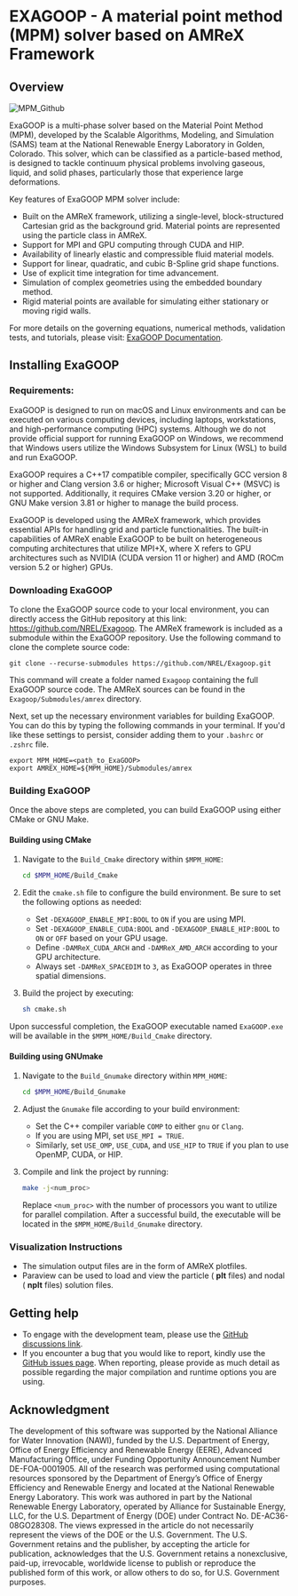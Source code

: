# EXAGOOP - A material point method (MPM) solver based on AMReX Framework
## Overview

![MPM_Github](https://github.com/NREL/Exagoop/assets/98907926/59a06fe9-56c3-4822-9d57-996e7beebd0f)

ExaGOOP is a multi-phase solver based on the Material Point Method (MPM), developed by the Scalable Algorithms, Modeling, and Simulation (SAMS) team at the National Renewable Energy Laboratory in Golden, Colorado. This solver, which can be classified as a particle-based method, is designed to tackle continuum physical problems involving gaseous, liquid, and solid phases, particularly those that experience large deformations.

Key features of ExaGOOP MPM solver include:

- Built on the AMReX framework, utilizing a single-level, block-structured Cartesian grid as the background grid. Material points are represented using the particle class in AMReX.
- Support for MPI and GPU computing through CUDA and HIP.
- Availability of linearly elastic and compressible fluid material models.
- Support for linear, quadratic, and cubic B-Spline grid shape functions.
- Use of explicit time integration for time advancement.
- Simulation of complex geometries using the embedded boundary method.
- Rigid material points are available for simulating either stationary or moving rigid walls.

For more details on the governing equations, numerical methods, validation tests, and tutorials, please visit: [ExaGOOP Documentation](https://nrel.github.io/Exagoop/).

## Installing ExaGOOP

### Requirements:
ExaGOOP is designed to run on macOS and Linux environments and can be executed on various computing devices, including laptops, workstations, and high-performance computing (HPC) systems. Although we do not provide official support for running ExaGOOP on Windows, we recommend that Windows users utilize the Windows Subsystem for Linux (WSL) to build and run ExaGOOP.

ExaGOOP requires a C++17 compatible compiler, specifically GCC version 8 or higher and Clang version 3.6 or higher; Microsoft Visual C++ (MSVC) is not supported. Additionally, it requires CMake version 3.20 or higher, or GNU Make version 3.81 or higher to manage the build process. 

ExaGOOP is developed using the AMReX framework, which provides essential APIs for handling grid and particle functionalities. The built-in capabilities of AMReX enable ExaGOOP to be built on heterogeneous computing architectures that utilize MPI+X, where X refers to GPU architectures such as NVIDIA (CUDA version 11 or higher) and AMD (ROCm version 5.2 or higher) GPUs.

### Downloading ExaGOOP

To clone the ExaGOOP source code to your local environment, you can directly access the GitHub repository at this link: https://github.com/NREL/Exagoop. The AMReX framework is included as a submodule within the ExaGOOP repository. Use the following command to clone the complete source code:

```
git clone --recurse-submodules https://github.com/NREL/Exagoop.git
```

This command will create a folder named `Exagoop` containing the full ExaGOOP source code. The AMReX sources can be found in the `Exagoop/Submodules/amrex` directory.

Next, set up the necessary environment variables for building ExaGOOP. You can do this by typing the following commands in your terminal. If you'd like these settings to persist, consider adding them to your `.bashrc` or `.zshrc` file.

```
export MPM_HOME=<path_to_ExaGOOP>
export AMREX_HOME=${MPM_HOME}/Submodules/amrex
```
### Building ExaGOOP
Once the above steps are completed, you can build ExaGOOP using either CMake or GNU Make.
#### Building using CMake
1. Navigate to the `Build_Cmake` directory within `$MPM_HOME`:

   ```bash
   cd $MPM_HOME/Build_Cmake
   ```
2. Edit the `cmake.sh` file to configure the build environment. Be sure to set the following options as needed:
   - Set `-DEXAGOOP_ENABLE_MPI:BOOL` to `ON` if you are using MPI.
   - Set `-DEXAGOOP_ENABLE_CUDA:BOOL` and `-DEXAGOOP_ENABLE_HIP:BOOL` to `ON` or `OFF` based on your GPU usage.
   - Define `-DAMReX_CUDA_ARCH` and `-DAMReX_AMD_ARCH` according to your GPU architecture. 
   - Always set `-DAMReX_SPACEDIM` to `3`, as ExaGOOP operates in three spatial dimensions.
 
3. Build the project by executing:

   ```bash
   sh cmake.sh
   ```
Upon successful completion, the ExaGOOP executable named `ExaGOOP.exe` will be available in the `$MPM_HOME/Build_Cmake` directory.

#### Building using GNUmake
1. Navigate to the `Build_Gnumake` directory within `MPM_HOME`:

   ```bash
   cd $MPM_HOME/Build_Gnumake
   ```

2. Adjust the `Gnumake` file according to your build environment:
   - Set the C++ compiler variable `COMP` to either `gnu` or `Clang`.
   - If you are using MPI, set `USE_MPI = TRUE`.
   - Similarly, set `USE_OMP`, `USE_CUDA`, and `USE_HIP` to `TRUE` if you plan to use OpenMP, CUDA, or HIP.

3. Compile and link the project by running:

   ```bash
   make -j<num_proc>
   ```

   Replace `<num_proc>` with the number of processors you want to utilize for parallel compilation. After a successful build, the executable will be located in the `$MPM_HOME/Build_Gnumake` directory.



### Visualization Instructions

- The simulation output files are in the form of AMReX plotfiles.
- Paraview can be used to load and view the particle ( __plt__ files) and nodal ( __nplt__ files) solution files.

## Getting help

- To engage with the development team, please use the [GitHub discussions link](https://github.com/NREL/Exagoop/discussions).
- If you encounter a bug that you would like to report, kindly use the [GitHub issues page](https://github.com/NREL/Exagoop/issues). When reporting, please provide as much detail as possible regarding the major compilation and runtime options you are using.

## Acknowledgment

The development of this software was supported by the National Alliance for Water Innovation (NAWI), funded by the U.S. Department of Energy, Office of Energy Efficiency and Renewable Energy (EERE), Advanced Manufacturing Office, under Funding Opportunity Announcement Number DE-FOA-0001905. All of the research was performed using computational resources sponsored by the Department of Energy’s Office of Energy Efficiency and Renewable Energy and located at the National Renewable Energy Laboratory. This work was authored in part by the National Renewable Energy Laboratory, operated by Alliance for Sustainable Energy, LLC, for the U.S. Department of Energy (DOE) under Contract No. DE-AC36-08GO28308. The views expressed in the article do not necessarily represent the views of the DOE or the U.S. Government. The U.S. Government retains and the publisher, by accepting the article for publication, acknowledges that the U.S. Government retains a nonexclusive, paid-up, irrevocable, worldwide license to publish or reproduce the published form of this work, or allow others to do so, for U.S. Government purposes.
